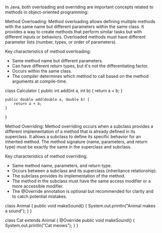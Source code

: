 In Java, both overloading and overriding are important concepts related to methods in object-oriented programming:

Method Overloading:
Method overloading allows defining multiple methods with the same name but different parameters within the same class. 
It provides a way to create methods that perform similar tasks but with different inputs or behaviors. 
Overloaded methods must have different parameter lists (number, types, or order of parameters).


Key characteristics of method overloading:

* Same method name but different parameters.
* Can have different return types, but it's not the differentiating factor.
* Occurs within the same class.
* The compiler determines which method to call based on the method arguments at compile-time.

class Calculator {
    public int add(int a, int b) {
        return a + b;
    }

    public double add(double a, double b) {
        return a + b;
    }
}




Method Overriding:
Method overriding occurs when a subclass provides a different implementation of a method that is already defined in its superclass. 
It allows a subclass to define its specific behavior for an inherited method. 
The method signature (name, parameters, and return type) must be exactly the same in the superclass and subclass.


Key characteristics of method overriding:

* Same method name, parameters, and return type.
* Occurs between a subclass and its superclass (inheritance relationship).
* The subclass provides its implementation of the method.
* The method in the subclass must have the same access modifier or a more accessible modifier.
* The @Override annotation is optional but recommended for clarity and to catch potential mistakes.


class Animal {
    public void makeSound() {
        System.out.println("Animal makes a sound");
    }
}

class Cat extends Animal {
    @Override
    public void makeSound() {
        System.out.println("Cat meows");
    }
}

